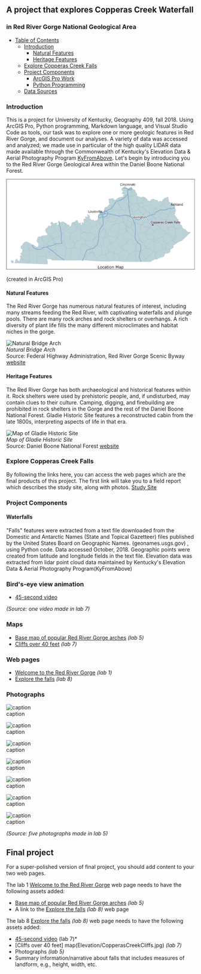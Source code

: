 
## A project that explores Copperas Creek Waterfall
### in Red River Gorge National Geological Area    

- [Table of Contents](#table-of-contents)
    - [Introduction](#Introduction)
        - [Natural Features](#Natural-Features)
        - [Heritage Features](#Heritage-Features)
    - [Explore Copperas Creek Falls](#Explore-Copperas-Creek-Falls)
    - [Project Components](#Project-Components)
        - [ArcGIS Pro Work](#ArcGIS-Pro-Work)
        - [Python Programming](#Python-Programming)
    - [Data Sources](Data-Sources)

### Introduction 

This is a project for University of Kentucky, Geography 409, fall 2018. Using ArcGIS Pro, Python programming, Markdown language, and Visual Studio Code as tools, our task was to explore one or more geologic features in Red River Gorge, and document our analyses. A variety of data was accessed and analyzed; we made use in particular of the high quality LIDAR data made available through the Commonwealth of Kentucky's Elevation Data & Aerial Photography Program [KyFromAbove](http://kyfromabove.ky.gov/). Let's begin by introducing you to the Red River Gorge Geological Area within the Daniel Boone National Forest.    

![Located in the Red River Gorge, Kentucky](basemap/locationmap2.jpg)

(created in ArcGIS Pro)    

#### Natural Features

The Red River Gorge has numerous natural features of interest, including many streams feeding the Red River, with captivating waterfalls and plunge pools. There are many rock arches and rock shelters or overhangs. A rich diversity of plant life fills the many different microclimates and habitat niches in the gorge.

![Natural Bridge Arch](https://www.fhwa.dot.gov/byways/Uploads/asset_files/000/003/801/Natural_Arch_m.jpg "Beneath Natural Bridge")    
*Natural Bridge Arch*    
Source: Federal Highway Administration, Red River Gorge Scenic Byway [website](https://www.fhwa.dot.gov/byways/byways/2482/photos/all)

#### Heritage Features

The Red River Gorge has both archaeological and historical features within it. Rock shelters were used by prehistoric people, and, if undisturbed, may contain clues to their culture. Camping, digging, and firebuilding are prohibited in rock shelters in the Gorge and the rest of the Daniel Boone National Forest. Gladie Historic Site features a reconstructed cabin from the late 1800s, interpreting aspects of life in that era.   

![Map of Gladie Historic Site](https://www.fs.usda.gov/Internet/FSE_MEDIA/fseprd532886.jpg "Gladie Historic Site")    
*Map of Gladie Historic Site*  
Source: Daniel Boone National Forest [website](https://www.fs.usda.gov/detail/dbnf/specialplaces/?cid=fsbdev3_032543)

### Explore Copperas Creek Falls    
By following the links here, you can access the web pages which are the final products of this project. The first link will take you to a field report which describes the study site, along with photos.
[Study Site](https://zmerkin.github.io/rrg/Explore/)
### Project Components    

#### Waterfalls

"Falls" features were extracted from a text file downloaded from the Domestic and Antarctic Names (State and Topical Gazetteer) files published by the United States Board on Geographic Names. (geonames.usgs.gov) , using Python code. Data accessed October, 2018. Geographic points were created from latitude and longitude fields in the text file. Elevation data was extracted from lidar point cloud data maintained by Kentucky's Elevation Data & Aerial Photography Program(KyFromAbove)


### Bird's-eye view animation

* [45-second video](https://www.youtube.com/embed/s5qwNqC6_UA)

*(Source: one video made in lab 7)*

### Maps 

* [Base map of popular Red River Gorge arches](basemap/rrg.pdf) *(lab 5)*
* [Cliffs over 40 feet](Elevation/CopperasCreekCliffs.jpg) *(lab 7)*

### Web pages 

* [Welcome to the Red River Gorge](../index.html) *(lab 1)*
* [Explore the falls](copperasc-creek-falls) *(lab 8)*

### Photographs

![caption](photos/th_DSC01106.jpg)     
caption

![caption](photos/th_DSC01107.jpg)     
caption

![caption](photos/th_DSC01116.jpg)     
caption

![caption](photos/th_DSC01126.jpg)     
caption

![caption](photos/th_DSC01134.jpg)     
caption

![caption](photos/th_DSC01142.jpg)     
caption

![caption](photos/th_DSC01149.jpg)     
caption

*(Source: five photographs made in lab 5)*

## Final project 

For a super-polished version of final project, you should add content to your two web pages.

The lab 1 [Welcome to the Red River Gorge](../index.html) web page needs to have the following assets added:

* [Base map of popular Red River Gorge arches](basemap/rrg.pdf) *(lab 5)*
* A link to the [Explore the falls](copperasc-creek-falls) *(lab 8)* web page


The lab 8 [Explore the falls](copperasc-creek-falls) *(lab 8)* web page needs to have the following assets added:

* [45-second video](https://www.youtube.com/embed/s5qwNqC6_UA) (lab 7)*
* [Cliffs over 40 feet] map(Elevation/CopperasCreekCliffs.jpg) *(lab 7)*
* Photographs *(lab 5)*
* Summary information/narrative about falls that includes measures of landform, e.g., height, width, etc. 


